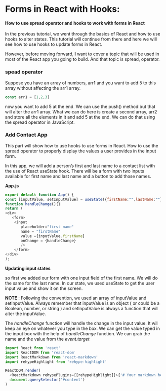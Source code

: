 # **Forms in React with Hooks**:
#### How to use spread operator and hooks to work with forms in React

In the previous tutorial, we went through the basics of React and how to use hooks to alter states. This tutorial will continue from there and here we will see how to use hooks to update forms in React.

However, before moving forward, I want to cover a topic that will be used in most of the React app you going to build. And that topic is spread, operator.

### spead operator 
Suppose you have an array of numbers, arr1 and you want to add 5 to this array without affecting the arr1 array.


```js
const arr1 = [1,2,3]

```
now you want to add 5 at the end. We can use the push() method but that will alter the arr1 array. What we can do here is create a second array, arr2 and store all the elements in it and add 5 at the end. We can do that using the spread operator in JavaScript.



### Add Contact App 
This part will show how to use hooks to use forms in React. How to use the spread operator to properly display the values a user provides in the input form.

In this app, we will add a person’s first and last name to a contact list with the use of React useState hook. There will be a form with two inputs available for first name and last name and a button to add those names.


**App.js**



```js
export default function App() {
const [inputValue, setInputValue] = useState({firstName:"",lastName:""})
function handleChange(){}
return (
<div>
   <form>
    <input
       placeholder="first name"
       name = "firstName"
       value ={inputValue.firstName}
       onChange = {handleChange}
       />
    </form>
</div>
);
```

**Updating input states**

so first we added our form with one input field of the first name. We will do the same for the last name. In our state, we used useState to get the user input value and show it on the screen.

**NOTE** :  Following the convention, we used an array of inputValue and setInputValue. Always remember that inputValue is an object ( or could be a Boolean, number, or string ) and setInputValue is always a function that will alter the inputValue.

The *handleChange* function will handle the change in the input value. It will keep an eye on whatever you type in the box. We can get the value typed in the input box with the help of *handleChange* function. We can grab the name and the value from the *event.target*










~~~js
import React from 'react'
import ReactDOM from 'react-dom'
import ReactMarkdown from 'react-markdown'
import rehypeHighlight from 'rehype-highlight'

ReactDOM.render(
  <ReactMarkdown rehypePlugins={[rehypeHighlight]}>{'# Your markdown here'}</ReactMarkdown>,
  document.querySelector('#content')
)
~~~

